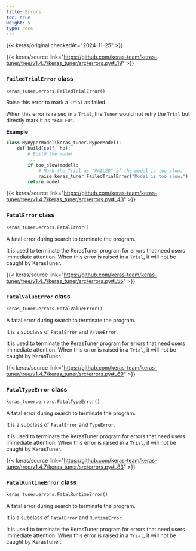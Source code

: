```yaml
---
title: Errors
toc: true
weight: 5
type: docs
---
```


{{< keras/original checkedAt="2024-11-25" >}}

{{< keras/source link="https://github.com/keras-team/keras-tuner/tree/v1.4.7/keras_tuner/src/errors.py#L19" >}}

### `FailedTrialError` class

```python
keras_tuner.errors.FailedTrialError()
```

Raise this error to mark a `Trial` as failed.

When this error is raised in a `Trial`, the `Tuner` would not retry the
`Trial` but directly mark it as `"FAILED"`.

**Example**

```python
class MyHyperModel(keras_tuner.HyperModel):
    def build(self, hp):
        # Build the model
        ...
        if too_slow(model):
            # Mark the Trial as "FAILED" if the model is too slow.
            raise keras_tuner.FailedTrialError("Model is too slow.")
        return model
```

{{< keras/source link="https://github.com/keras-team/keras-tuner/tree/v1.4.7/keras_tuner/src/errors.py#L43" >}}

### `FatalError` class

```python
keras_tuner.errors.FatalError()
```

A fatal error during search to terminate the program.

It is used to terminate the KerasTuner program for errors that need
users immediate attention. When this error is raised in a `Trial`, it will
not be caught by KerasTuner.

{{< keras/source link="https://github.com/keras-team/keras-tuner/tree/v1.4.7/keras_tuner/src/errors.py#L55" >}}

### `FatalValueError` class

```python
keras_tuner.errors.FatalValueError()
```

A fatal error during search to terminate the program.

It is a subclass of `FatalError` and `ValueError`.

It is used to terminate the KerasTuner program for errors that need
users immediate attention. When this error is raised in a `Trial`, it will
not be caught by KerasTuner.

{{< keras/source link="https://github.com/keras-team/keras-tuner/tree/v1.4.7/keras_tuner/src/errors.py#L69" >}}

### `FatalTypeError` class

```python
keras_tuner.errors.FatalTypeError()
```

A fatal error during search to terminate the program.

It is a subclass of `FatalError` and `TypeError`.

It is used to terminate the KerasTuner program for errors that need
users immediate attention. When this error is raised in a `Trial`, it will
not be caught by KerasTuner.

{{< keras/source link="https://github.com/keras-team/keras-tuner/tree/v1.4.7/keras_tuner/src/errors.py#L83" >}}

### `FatalRuntimeError` class

```python
keras_tuner.errors.FatalRuntimeError()
```

A fatal error during search to terminate the program.

It is a subclass of `FatalError` and `RuntimeError`.

It is used to terminate the KerasTuner program for errors that need
users immediate attention. When this error is raised in a `Trial`, it will
not be caught by KerasTuner.

